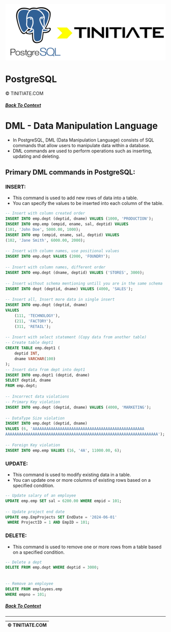 ![PostgreSQL Tinitiate Image](postgresql_tinitiate.png)

# PostgreSQL
&copy; TINITIATE.COM

##### [Back To Context](./README.md)

# DML - Data Manipulation Language
* In PostgreSQL, DML (Data Manipulation Language) consists of SQL commands that allow users to manipulate data within a database.
* DML commands are used to perform operations such as inserting, updating and  deleting.

## Primary DML commands in PostgreSQL:
### INSERT:
* This command is used to add new rows of data into a table.
* You can specify the values to be inserted into each column of the table.
```sql
-- Insert with column created order
INSERT INTO emp.dept (deptid, dname) VALUES (1000, 'PRODUCTION');
INSERT INTO emp.emp (empid, ename, sal, deptid) VALUES
(101, 'John Doe', 5000.00, 1000);
INSERT INTO emp (empid, ename, sal, deptid) VALUES
(102, 'Jane Smith', 6000.00, 2000);

-- Insert with column names, use positional values
INSERT INTO emp.dept VALUES (2000, 'FOUNDRY');

-- Insert with column names, different order
INSERT INTO emp.dept (dname, deptid) VALUES ('STORES', 3000);

-- Insert without schema mentioning untill you are in the same schema
INSERT INTO dept (deptid, dname) VALUES (4000, 'SALES');

-- Insert all, Insert more data in single insert
INSERT INTO emp.dept (deptid, dname)
VALUES 
    (111, 'TECHNOLOGY'),
    (211, 'FACTORY'),
    (311, 'RETAIL');

-- Insert with select statement (Copy data from another table)
-- Create table dept1
CREATE TABLE emp.dept1 (
    deptid INT,
    dname VARCHAR(100)
);
-- Insert data from dept into dept1
INSERT INTO emp.dept1 (deptid, dname)
SELECT deptid, dname
FROM emp.dept;

-- Incorrect data violations
-- Primary Key violation
INSERT INTO emp.dept (deptid, dname) VALUES (4000, 'MARKETING');

-- DataType Size violation
INSERT INTO emp.dept (deptid, dname) 
VALUES (6, 'AAAAAAAAAAAAAAAAAAAAAAAAAAAAAAAAAAAAAAAAAAAAAAAAA
AAAAAAAAAAAAAAAAAAAAAAAAAAAAAAAAAAAAAAAAAAAAAAAAAAAAAAAAAAAAAAAAAAA');

-- Foreign Key violation
INSERT INTO emp.emp VALUES (16, '4A', 11000.00, 6);
```

### UPDATE:
* This command is used to modify existing data in a table.
* You can update one or more columns of existing rows based on a specified condition.
```sql
-- Update salary of an employee
UPDATE emp.emp SET sal = 6200.00 WHERE empid = 101;

-- Update project end date
UPDATE emp.EmpProjects SET EndDate = '2024-06-01'
 WHERE ProjectID = 1 AND EmpID = 101;
```

### DELETE:
* This command is used to remove one or more rows from a table based on a specified condition.
```sql
-- Delete a dept
DELETE FROM emp.dept WHERE deptid = 3000;


-- Remove an employee
DELETE FROM employees.emp
WHERE empno = 101;

```

##### [Back To Context](./README.md)
***
| &copy; TINITIATE.COM |
|----------------------|
